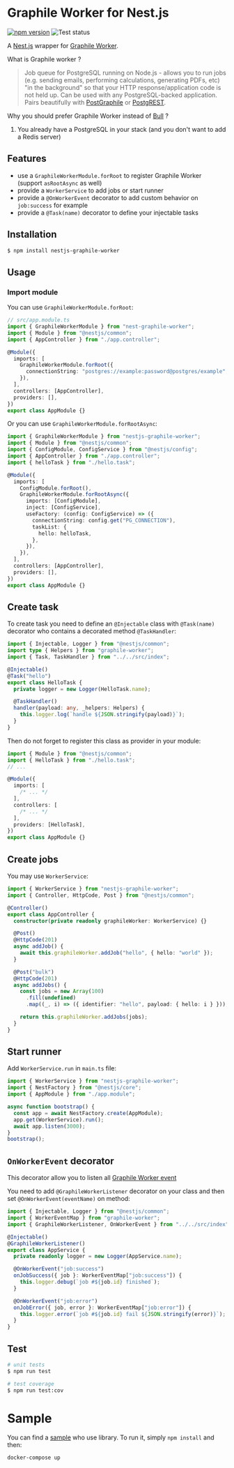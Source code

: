 # Graphile Worker for Nest.js

[![npm version](https://badge.fury.io/js/nestjs-graphile-worker.svg)](https://badge.fury.io/js/nestjs-graphile-worker)
![Test status](https://github.com/madeindjs/nestjs-graphile-worker/actions/workflows/main.yml/badge.svg)

A [Nest.js](https://github.com/nestjs/nest) wrapper for [Graphile Worker](https://github.com/graphile/worker).

What is Graphile worker ?

> Job queue for PostgreSQL running on Node.js - allows you to run jobs (e.g. sending emails, performing calculations, generating PDFs, etc) "in the background" so that your HTTP response/application code is not held up. Can be used with any PostgreSQL-backed application. Pairs beautifully with [PostGraphile](https://www.graphile.org/postgraphile/) or [PostgREST](http://postgrest.org/).

Why you should prefer Graphile Worker instead of [Bull](https://github.com/nestjs/bull) ?

1. You already have a PostgreSQL in your stack (and you don't want to add a Redis server)

## Features

- use a `GraphileWorkerModule.forRoot` to register Graphile Worker (support `asRootAsync` as well)
- provide a `WorkerService` to add jobs or start runner
- provide a `@OnWorkerEvent` decorator to add custom behavior on `job:success` for example
- provide a `@Task(name)` decorator to define your injectable tasks

## Installation

```bash
$ npm install nestjs-graphile-worker
```

## Usage

### Import module

You can use `GraphileWorkerModule.forRoot`:

```ts
// src/app.module.ts
import { GraphileWorkerModule } from "nest-graphile-worker";
import { Module } from "@nestjs/common";
import { AppController } from "./app.controller";

@Module({
  imports: [
    GraphileWorkerModule.forRoot({
      connectionString: "postgres://example:password@postgres/example",
    }),
  ],
  controllers: [AppController],
  providers: [],
})
export class AppModule {}
```

Or you can use `GraphileWorkerModule.forRootAsync`:

```ts
import { GraphileWorkerModule } from "nestjs-graphile-worker";
import { Module } from "@nestjs/common";
import { ConfigModule, ConfigService } from "@nestjs/config";
import { AppController } from "./app.controller";
import { helloTask } from "./hello.task";

@Module({
  imports: [
    ConfigModule.forRoot(),
    GraphileWorkerModule.forRootAsync({
      imports: [ConfigModule],
      inject: [ConfigService],
      useFactory: (config: ConfigService) => ({
        connectionString: config.get("PG_CONNECTION"),
        taskList: {
          hello: helloTask,
        },
      }),
    }),
  ],
  controllers: [AppController],
  providers: [],
})
export class AppModule {}
```

## Create task

To create task you need to define an `@Injectable` class with `@Task(name)` decorator who contains a decorated method `@TaskHandler`:

```ts
import { Injectable, Logger } from "@nestjs/common";
import type { Helpers } from "graphile-worker";
import { Task, TaskHandler } from "../../src/index";

@Injectable()
@Task("hello")
export class HelloTask {
  private logger = new Logger(HelloTask.name);

  @TaskHandler()
  handler(payload: any, _helpers: Helpers) {
    this.logger.log(`handle ${JSON.stringify(payload)}`);
  }
}
```

Then do not forget to register this class as provider in your module:

```ts
import { Module } from "@nestjs/common";
import { HelloTask } from "./hello.task";
// ...

@Module({
  imports: [
    /* ... */
  ],
  controllers: [
    /* ... */
  ],
  providers: [HelloTask],
})
export class AppModule {}
```

## Create jobs

You may use `WorkerService`:

```ts
import { WorkerService } from "nestjs-graphile-worker";
import { Controller, HttpCode, Post } from "@nestjs/common";

@Controller()
export class AppController {
  constructor(private readonly graphileWorker: WorkerService) {}

  @Post()
  @HttpCode(201)
  async addJob() {
    await this.graphileWorker.addJob("hello", { hello: "world" });
  }

  @Post("bulk")
  @HttpCode(201)
  async addJobs() {
    const jobs = new Array(100)
      .fill(undefined)
      .map((_, i) => ({ identifier: "hello", payload: { hello: i } }));

    return this.graphileWorker.addJobs(jobs);
  }
}
```

## Start runner

Add `WorkerService.run` in `main.ts` file:

```ts
import { WorkerService } from "nestjs-graphile-worker";
import { NestFactory } from "@nestjs/core";
import { AppModule } from "./app.module";

async function bootstrap() {
  const app = await NestFactory.create(AppModule);
  app.get(WorkerService).run();
  await app.listen(3000);
}
bootstrap();
```

## `OnWorkerEvent` decorator

This decorator allow you to listen all [Graphile Worker event](https://github.com/graphile/worker#workerevents)

You need to add `@GraphileWorkerListener` decorator on your class and then set `@OnWorkerEvent(eventName)` on method:

```ts
import { Injectable, Logger } from "@nestjs/common";
import { WorkerEventMap } from "graphile-worker";
import { GraphileWorkerListener, OnWorkerEvent } from "../../src/index";

@Injectable()
@GraphileWorkerListener()
export class AppService {
  private readonly logger = new Logger(AppService.name);

  @OnWorkerEvent("job:success")
  onJobSuccess({ job }: WorkerEventMap["job:success"]) {
    this.logger.debug(`job #${job.id} finished`);
  }

  @OnWorkerEvent("job:error")
  onJobError({ job, error }: WorkerEventMap["job:error"]) {
    this.logger.error(`job #${job.id} fail ${JSON.stringify(error)}`);
  }
}
```

## Test

```bash
# unit tests
$ npm run test

# test coverage
$ npm run test:cov
```

# Sample

You can find a [sample](./sample/) who use library. To run it, simply `npm install` and then:

```sh
docker-compose up
```
